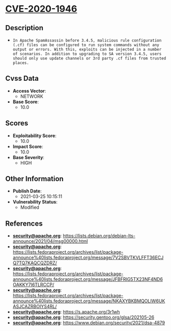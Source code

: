 
# [CVE-2020-1946](https://cve.mitre.org/cgi-bin/cvename.cgi?name=CVE-2020-1946)

## Description

- `In Apache SpamAssassin before 3.4.5, malicious rule configuration (.cf) files can be configured to run system commands without any output or errors. With this, exploits can be injected in a number of scenarios. In addition to upgrading to SA version 3.4.5, users should only use update channels or 3rd party .cf files from trusted places.`

## Cvss Data

- **Access Vector**:
  - NETWORK
- **Base Score**:
  - 10.0

## Scores

- **Exploitability Score**:
  - 10.0
- **Impact Score**:
  - 10.0
- **Base Severity**:
  - HIGH

## Other Information

- **Publish Date**:
  - 2021-03-25 10:15:11
- **Vulnerability Status**:
  - Modified

## References

- **security@apache.org**: https://lists.debian.org/debian-lts-announce/2021/04/msg00000.html
- **security@apache.org**: https://lists.fedoraproject.org/archives/list/package-announce%40lists.fedoraproject.org/message/7V2SBVTKVLFFT36ECJQ7TQ7KAQCQZDRZ/
- **security@apache.org**: https://lists.fedoraproject.org/archives/list/package-announce%40lists.fedoraproject.org/message/JFBFRIG5TX23NF4ND6OAKKY7I6TLRCCP/
- **security@apache.org**: https://lists.fedoraproject.org/archives/list/package-announce%40lists.fedoraproject.org/message/NKAXYBKBMQOLIW6UKASJCAZRBOIYS4RL/
- **security@apache.org**: https://s.apache.org/3r1wh
- **security@apache.org**: https://security.gentoo.org/glsa/202105-26
- **security@apache.org**: https://www.debian.org/security/2021/dsa-4879
